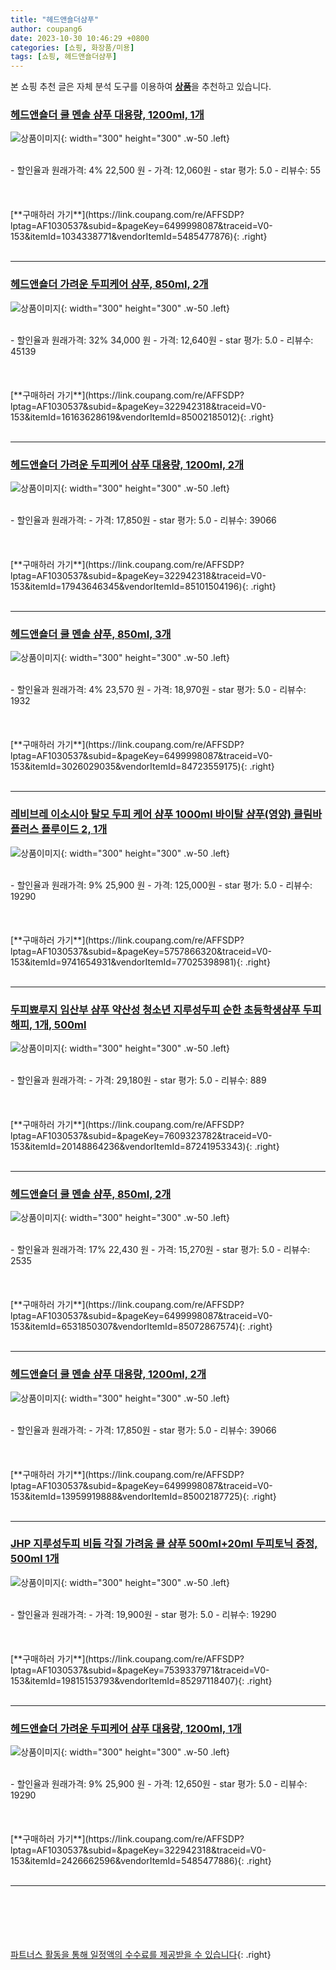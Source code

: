 ```yaml
---
title: "헤드앤숄더샴푸"
author: coupang6
date: 2023-10-30 10:46:29 +0800
categories: [쇼핑, 화장품/미용]
tags: [쇼핑, 헤드앤숄더샴푸]
---
```


본 쇼핑 추천 글은 자체 분석 도구를 이용하여 [**상품**](https://link.coupang.com/a/bao1ui)을 추천하고 있습니다.

### [헤드앤숄더 쿨 멘솔 샴푸 대용량, 1200ml, 1개](https://link.coupang.com/re/AFFSDP?lptag=AF1030537&subid=&pageKey=6499998087&traceid=V0-153&itemId=1034338771&vendorItemId=5485477876)

![상품이미지](https://thumbnail10.coupangcdn.com/thumbnails/remote/230x230ex/image/retail/images/3555338044232005-96ddeaeb-5f85-4e77-8c0b-83793399195c.jpg){: width="300" height="300" .w-50 .left}


<br>
- 할인율과 원래가격: 4%  22,500   원
- 가격: 12,060원
- star 평가: 5.0
- 리뷰수: 55
<br>
<br>
<br>
<br>
[**구매하러 가기**](https://link.coupang.com/re/AFFSDP?lptag=AF1030537&subid=&pageKey=6499998087&traceid=V0-153&itemId=1034338771&vendorItemId=5485477876){: .right}
<br>
<br>

---

### [헤드앤숄더 가려운 두피케어 샴푸, 850ml, 2개](https://link.coupang.com/re/AFFSDP?lptag=AF1030537&subid=&pageKey=322942318&traceid=V0-153&itemId=16163628619&vendorItemId=85002185012)

![상품이미지](https://thumbnail10.coupangcdn.com/thumbnails/remote/230x230ex/image/retail/images/129591939849096-bdbf91d1-66e4-416d-9599-0c8d17787a25.jpg){: width="300" height="300" .w-50 .left}


<br>
- 할인율과 원래가격: 32%  34,000   원
- 가격: 12,640원
- star 평가: 5.0
- 리뷰수: 45139
<br>
<br>
<br>
<br>
[**구매하러 가기**](https://link.coupang.com/re/AFFSDP?lptag=AF1030537&subid=&pageKey=322942318&traceid=V0-153&itemId=16163628619&vendorItemId=85002185012){: .right}
<br>
<br>

---

### [헤드앤숄더 가려운 두피케어 샴푸 대용량, 1200ml, 2개](https://link.coupang.com/re/AFFSDP?lptag=AF1030537&subid=&pageKey=322942318&traceid=V0-153&itemId=17943646345&vendorItemId=85101504196)

![상품이미지](https://thumbnail6.coupangcdn.com/thumbnails/remote/230x230ex/image/retail/images/1307253503794839-9111a6bc-70d2-46c8-886c-dc6953993538.jpg){: width="300" height="300" .w-50 .left}


<br>
- 할인율과 원래가격: 
- 가격: 17,850원
- star 평가: 5.0
- 리뷰수: 39066
<br>
<br>
<br>
<br>
[**구매하러 가기**](https://link.coupang.com/re/AFFSDP?lptag=AF1030537&subid=&pageKey=322942318&traceid=V0-153&itemId=17943646345&vendorItemId=85101504196){: .right}
<br>
<br>

---

### [헤드앤숄더 쿨 멘솔 샴푸, 850ml, 3개](https://link.coupang.com/re/AFFSDP?lptag=AF1030537&subid=&pageKey=6499998087&traceid=V0-153&itemId=3026029035&vendorItemId=84723559175)

![상품이미지](https://thumbnail10.coupangcdn.com/thumbnails/remote/230x230ex/image/retail/images/7876127873258606-7a25e507-f134-4918-aa73-273b1c6762ae.crdownload){: width="300" height="300" .w-50 .left}


<br>
- 할인율과 원래가격: 4%  23,570   원
- 가격: 18,970원
- star 평가: 5.0
- 리뷰수: 1932
<br>
<br>
<br>
<br>
[**구매하러 가기**](https://link.coupang.com/re/AFFSDP?lptag=AF1030537&subid=&pageKey=6499998087&traceid=V0-153&itemId=3026029035&vendorItemId=84723559175){: .right}
<br>
<br>

---

### [레비브레 이소시아 탈모 두피 케어 샴푸 1000ml 바이탈 샴푸(영양) 클림바플러스 플루이드 2, 1개](https://link.coupang.com/re/AFFSDP?lptag=AF1030537&subid=&pageKey=5757866320&traceid=V0-153&itemId=9741654931&vendorItemId=77025398981)

![상품이미지](https://thumbnail9.coupangcdn.com/thumbnails/remote/230x230ex/image/vendor_inventory/32f6/96d220739dbc6e9e323fe5241048e374a6f316040121aeba3315058df408.jpg){: width="300" height="300" .w-50 .left}


<br>
- 할인율과 원래가격: 9%  25,900   원
- 가격: 125,000원
- star 평가: 5.0
- 리뷰수: 19290
<br>
<br>
<br>
<br>
[**구매하러 가기**](https://link.coupang.com/re/AFFSDP?lptag=AF1030537&subid=&pageKey=5757866320&traceid=V0-153&itemId=9741654931&vendorItemId=77025398981){: .right}
<br>
<br>

---

### [두피뾰루지 임산부 샴푸 약산성 청소년 지루성두피 순한 초등학생샴푸 두피해피, 1개, 500ml](https://link.coupang.com/re/AFFSDP?lptag=AF1030537&subid=&pageKey=7609323782&traceid=V0-153&itemId=20148864236&vendorItemId=87241953343)

![상품이미지](https://thumbnail6.coupangcdn.com/thumbnails/remote/230x230ex/image/vendor_inventory/1d68/23c94b07221dcc9f09075db09e94d6317ecb282cf471104d1ef0e409a60f.jpg){: width="300" height="300" .w-50 .left}


<br>
- 할인율과 원래가격: 
- 가격: 29,180원
- star 평가: 5.0
- 리뷰수: 889
<br>
<br>
<br>
<br>
[**구매하러 가기**](https://link.coupang.com/re/AFFSDP?lptag=AF1030537&subid=&pageKey=7609323782&traceid=V0-153&itemId=20148864236&vendorItemId=87241953343){: .right}
<br>
<br>

---

### [헤드앤숄더 쿨 멘솔 샴푸, 850ml, 2개](https://link.coupang.com/re/AFFSDP?lptag=AF1030537&subid=&pageKey=6499998087&traceid=V0-153&itemId=6531850307&vendorItemId=85072867574)

![상품이미지](https://thumbnail6.coupangcdn.com/thumbnails/remote/230x230ex/image/retail/images/1661080087968717-afd832b8-37a8-4719-bf71-e2e549a287e3.jpg){: width="300" height="300" .w-50 .left}


<br>
- 할인율과 원래가격: 17%  22,430   원
- 가격: 15,270원
- star 평가: 5.0
- 리뷰수: 2535
<br>
<br>
<br>
<br>
[**구매하러 가기**](https://link.coupang.com/re/AFFSDP?lptag=AF1030537&subid=&pageKey=6499998087&traceid=V0-153&itemId=6531850307&vendorItemId=85072867574){: .right}
<br>
<br>

---

### [헤드앤숄더 쿨 멘솔 샴푸 대용량, 1200ml, 2개](https://link.coupang.com/re/AFFSDP?lptag=AF1030537&subid=&pageKey=6499998087&traceid=V0-153&itemId=13959919888&vendorItemId=85002187725)

![상품이미지](https://thumbnail10.coupangcdn.com/thumbnails/remote/230x230ex/image/retail/images/1306943568064953-9b264491-1e13-4ef3-b40d-efcf906a701f.jpg){: width="300" height="300" .w-50 .left}


<br>
- 할인율과 원래가격: 
- 가격: 17,850원
- star 평가: 5.0
- 리뷰수: 39066
<br>
<br>
<br>
<br>
[**구매하러 가기**](https://link.coupang.com/re/AFFSDP?lptag=AF1030537&subid=&pageKey=6499998087&traceid=V0-153&itemId=13959919888&vendorItemId=85002187725){: .right}
<br>
<br>

---

### [JHP 지루성두피 비듬 각질 가려움 쿨 샴푸 500ml+20ml 두피토닉 증정, 500ml 1개](https://link.coupang.com/re/AFFSDP?lptag=AF1030537&subid=&pageKey=7539337971&traceid=V0-153&itemId=19815153793&vendorItemId=85297118407)

![상품이미지](https://thumbnail10.coupangcdn.com/thumbnails/remote/230x230ex/image/vendor_inventory/45c5/266433ff3608e8d65ef11c88a4c2a90926024f146ca16199f6647fb479d0.jpg){: width="300" height="300" .w-50 .left}


<br>
- 할인율과 원래가격: 
- 가격: 19,900원
- star 평가: 5.0
- 리뷰수: 19290
<br>
<br>
<br>
<br>
[**구매하러 가기**](https://link.coupang.com/re/AFFSDP?lptag=AF1030537&subid=&pageKey=7539337971&traceid=V0-153&itemId=19815153793&vendorItemId=85297118407){: .right}
<br>
<br>

---

### [헤드앤숄더 가려운 두피케어 샴푸 대용량, 1200ml, 1개](https://link.coupang.com/re/AFFSDP?lptag=AF1030537&subid=&pageKey=322942318&traceid=V0-153&itemId=2426662596&vendorItemId=5485477886)

![상품이미지](https://thumbnail7.coupangcdn.com/thumbnails/remote/230x230ex/image/retail/images/1307236099063017-d070b310-68a5-4af7-8d8f-b3059aa868f0.jpg){: width="300" height="300" .w-50 .left}


<br>
- 할인율과 원래가격: 9%  25,900   원
- 가격: 12,650원
- star 평가: 5.0
- 리뷰수: 19290
<br>
<br>
<br>
<br>
[**구매하러 가기**](https://link.coupang.com/re/AFFSDP?lptag=AF1030537&subid=&pageKey=322942318&traceid=V0-153&itemId=2426662596&vendorItemId=5485477886){: .right}
<br>
<br>

---
<br><br><br><br><br> [파트너스 활동을 통해 일정액의 수수료를 제공받을 수 있습니다](https://link.coupang.com/a/bao1ui){: .right}